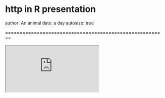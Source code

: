 <style>

  }

iframe {
  position: absolute;
  top: 50%; 
  left: 50%;
  -webkit-transform: translateX(-50%) translateY(-50%);
  transform: translateX(-50%) translateY(-50%);
  min-width: 100vw; 
  min-height: 100vh; 
  z-index: -1000; 
  overflow: hidden;
}

</style>

http in R presentation
========================================================
author: An animal
date: a day
autosize: true

========================================================

<iframe src="http://rpsychologist.com/d3/NHST/" scrolling= "yes"></iframe>
